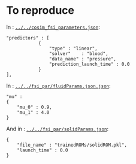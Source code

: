 # To reproduce

In : [`../../cosim_fsi_parameters.json`](../../cosim_fsi_parameters.json):
```
"predictors" : [
            {
                "type" : "linear",
                "solver"    : "blood",
                "data_name" : "pressure",
                "prediction_launch_time" : 0.0
            }
],
```

In : [`../../fsi_par/fluidParams.json.json`](../../fsi_par/fluidParams.json):
```
"mu" :
{
    "mu_0" : 0.9,
    "mu_1" : 4.0
}
```

And in : [`../../fsi_par/solidParams.json`](../../fsi_par/solidParams.json):
```
{
    "file_name" : "trainedROMs/solidROM.pkl",
    "launch_time" : 0.0
}
```
